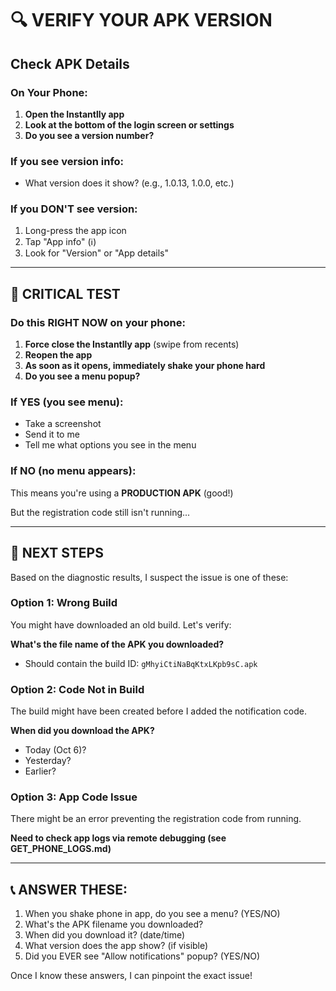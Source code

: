 # 🔍 VERIFY YOUR APK VERSION

## Check APK Details

### On Your Phone:

1. **Open the Instantlly app**
2. **Look at the bottom of the login screen or settings**
3. **Do you see a version number?**

### If you see version info:
- What version does it show? (e.g., 1.0.13, 1.0.0, etc.)

### If you DON'T see version:
1. Long-press the app icon
2. Tap "App info" (ℹ️)
3. Look for "Version" or "App details"

---

## 🚨 CRITICAL TEST

### Do this RIGHT NOW on your phone:

1. **Force close the Instantlly app** (swipe from recents)
2. **Reopen the app**
3. **As soon as it opens, immediately shake your phone hard**
4. **Do you see a menu popup?**

### If YES (you see menu):
- Take a screenshot
- Send it to me
- Tell me what options you see in the menu

### If NO (no menu appears):
This means you're using a **PRODUCTION APK** (good!)

But the registration code still isn't running...

---

## 🎯 NEXT STEPS

Based on the diagnostic results, I suspect the issue is one of these:

### Option 1: Wrong Build
You might have downloaded an old build. Let's verify:

**What's the file name of the APK you downloaded?**
- Should contain the build ID: `gMhyiCtiNaBqKtxLKpb9sC.apk`

### Option 2: Code Not in Build
The build might have been created before I added the notification code.

**When did you download the APK?**
- Today (Oct 6)?
- Yesterday?
- Earlier?

### Option 3: App Code Issue
There might be an error preventing the registration code from running.

**Need to check app logs via remote debugging (see GET_PHONE_LOGS.md)**

---

## 📞 ANSWER THESE:

1. When you shake phone in app, do you see a menu? (YES/NO)
2. What's the APK filename you downloaded?
3. When did you download it? (date/time)
4. What version does the app show? (if visible)
5. Did you EVER see "Allow notifications" popup? (YES/NO)

Once I know these answers, I can pinpoint the exact issue!
